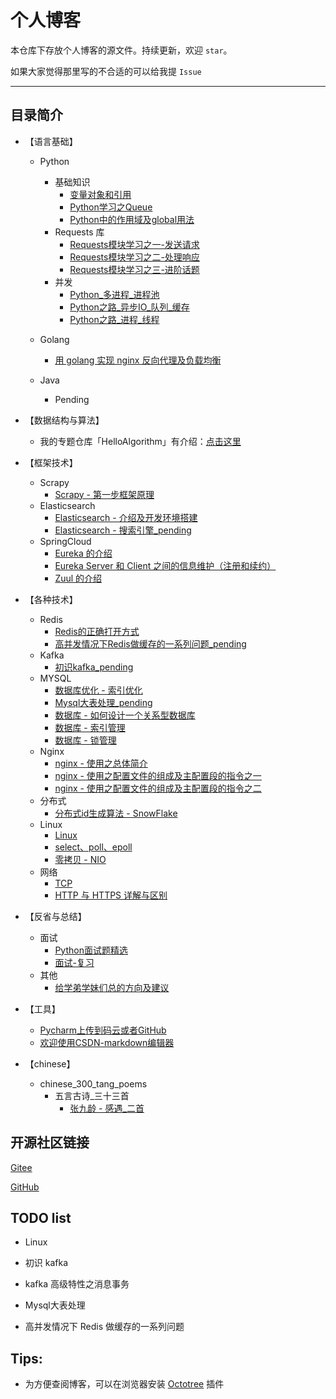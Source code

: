 # 个人博客

本仓库下存放个人博客的源文件。持续更新，欢迎 `star`。

如果大家觉得那里写的不合适的可以给我提 `Issue`

---

## 目录简介

- 【语言基础】
    - Python
        - 基础知识
            - [变量对象和引用](./basic/python/basic/变量对象和引用.md)
            - [Python学习之Queue](./basic/python/basic/Python学习之Queue.md)
            - [Python中的作用域及global用法](./basic/python/basic/Python中的作用域及global用法.md)
        - Requests 库
            - [Requests模块学习之一-发送请求](./basic/python/requests/Python学习之Requests模块学习之一-发送请求.md)
            - [Requests模块学习之二-处理响应](./basic/python/requests/Python学习之Requests模块学习之二-处理响应.md)
            - [Requests模块学习之三-进阶话题](./basic/python/requests/Python学习之Requests模块学习之三-进阶话题.md)
        - 并发
            - [Python_多进程_进程池](./basic/python/concurrency/Python_多进程_进程池.md)
            - [Python之路_异步IO_队列_缓存](./basic/python/concurrency/Python_多进程_进程池.md)
            - [Python之路_进程_线程](./basic/python/concurrency/Python_多进程_进程池.md)
    
    - Golang
        - [用 golang 实现 nginx 反向代理及负载均衡](./basic/golang/用go实现nginx反向代理及负载均衡.md)
        
    - Java
        - Pending

- 【数据结构与算法】
    - 我的专题仓库「HelloAlgorithm」有介绍：[点击这里](https://github.com/hackfengJam/HelloAlgorithm)

- 【框架技术】
    - Scrapy
        - [Scrapy - 第一步框架原理](./framework/scrapy/第一步Scrapy框架原理.md)
    - Elasticsearch
        - [Elasticsearch - 介绍及开发环境搭建](./framework/elasticsearch/Elasticsearch环境搭建.md)
        - [Elasticsearch - 搜索引擎_pending](./framework/elasticsearch/搜索引擎_Elasticsearch_pending.md)
    - SpringCloud
        - [Eureka 的介绍](tech/springcloud/Eureka介绍.md)
        - [Eureka Server 和 Client 之间的信息维护（注册和续约）](tech/springcloud/Eureka_Server_和_Client_之间的信息维护（注册和续约）.md)
        - [Zuul 的介绍](tech/springcloud/Zuul介绍.md)

- 【各种技术】
    - Redis
        - [Redis的正确打开方式](tech/redis/Redis的正确打开方式.md)
        - [高并发情况下Redis做缓存的一系列问题_pending](tech/redis/高并发情况下Redis做缓存的一系列问题_pending.md)
    - Kafka
        - [初识kafka_pending](tech/kafka/初识kafka_pending.md)
    - MYSQL
        - [数据库优化 - 索引优化](tech/mysql/数据库优化——索引优化.md)
        - [Mysql大表处理_pending](tech/mysql/Mysql大表处理_pending.md)
        - [数据库 - 如何设计一个关系型数据库](tech/mysql/数据库——1_数据库架构.md)
        - [数据库 - 索引管理](tech/mysql/数据库——2_索引管理.md)
        - [数据库 - 锁管理](tech/mysql/数据库——3_锁管理.md)
    - Nginx
        - [nginx - 使用之总体简介](tech/nginx/nginx使用之总体简介.md)
        - [nginx - 使用之配置文件的组成及主配置段的指令之一](tech/nginx/nginx使用之配置文件的组成及主配置段的指令之一.md)
        - [nginx - 使用之配置文件的组成及主配置段的指令之二](tech/nginx/nginx使用之配置文件的组成及主配置段的指令之二.md)
    - 分布式
        - [分布式id生成算法 - SnowFlake](tech/distributed/分布式id生成算法SnowFlake.md)
    - Linux
        - [Linux](./tech/linux/Linux.md)
        - [select、poll、epoll](./tech/linux/select_poll_epoll.md)
        - [零拷贝 - NIO](./tech/linux/零拷贝_NIO.md)
    - 网络
        - [TCP](./tech/network/tcp.md)
        - [HTTP 与 HTTPS 详解与区别](./tech/network/http与https.md)


- 【反省与总结】
    - 面试
        - [Python面试题精选](./reflection_and_summary/interview/Python面试题精选.md)
        - [面试-复习](./reflection_and_summary/interview/面试-复习.md)
    - 其他    
        - [给学弟学妹们总的方向及建议](./reflection_and_summary/misc/给学弟学妹们总的方向及建议.md)

- 【工具】
    - [Pycharm上传到码云或者GitHub](./tools/Pycharm上传到码云或者GitHub.md)
    - [欢迎使用CSDN-markdown编辑器](./tools/欢迎使用CSDN-markdown编辑器.md)
 
- 【chinese】
    - chinese_300_tang_poems
        - 五言古诗_三十三首
            - [张九龄 - 感遇_二首](./chinese/chinese_300_tang_poems/五言古诗_三十三首/张九龄/感遇_二首.md)


## 开源社区链接

[Gitee](https://gitee.com/hackfun)

[GitHub](https://github.com/hackfengJam)

## TODO list

- Linux 

- 初识 kafka 

- kafka 高级特性之消息事务

- Mysql大表处理

- 高并发情况下 Redis 做缓存的一系列问题

## Tips:

- 为方便查阅博客，可以在浏览器安装 [Octotree](https://github.com/buunguyen/octotree) 插件
